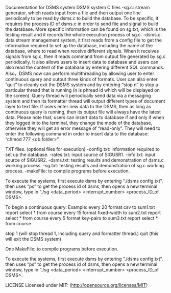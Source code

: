 Documentation for DSMS system
DSMS system
C files
-sg.c: stream generator, which reads input from a file and then output one line periodically to be read by dsms.c to build the database. To be specific, it requires the process ID of dsms.c in order to send file and signal to build the database. More specific information can be found on sg.txt, which is the testing result and it records the whole execution process of sg.c.
-dsms.c: data stream management system, it first reads from a config file to get the information required to set up the database, including the name of the database, where to read when receive different signals. When it receives signals from sg.c, then it reads command from output file generated by sg.c periodically. It also allows users to insert data to database and users can also read the content of the database by entering different SQL commands. Also，DSMS now can perform multithreading by allowing user to enter continuous query and output three kinds of formats. User can also enter “quit” to cleanly exit the DSMS system and by entering “stop n” to stop a particular thread that is running (n is phread id which will be displayed on the screen). Query thread will periodically send data via a messaging system and then its formatter thread will output different types of document layer to text file. If users enter new data to the DSMS, then as long as continuous query is running, then its output file will always have the latest data. Please note that, users can insert data to database if and only if when they logged in to the terminal, they change the mode of the database, otherwise they will get an error message of “read-only”. They will need to enter the following command in order to insert data to the database: “chmod 777 <db.folder>”.
	
TXT files. (optional files for execution)
-config.txt: information required to set up the database.
-rates.txt: input source of SIGUSR1.
-info.txt: input source of SIGUSR2.
-dsms.txt: testing results and demonstration of dsms.c working process.
-sg.txt: testing results and demonstration of sg.c working process.
-makeFile: to compile programs before execution.

To execute the systems, first execute dsms by entering “./dsms config.txt”, then uses “ps” to get the process id of dsms, then opens a new terminal window, type in “./sg <inputFile> <data_period> <outputFile> <interrupt_number> <process_ID_of DSMS>.

To begin a continuous query:
Example: 
every 20 format csv to sum1.txt report select * from course
every 15 format fixed-width to sum2.txt report select * from course
every 5 format key-pairs to sum3.txt report select * from course

stop 1 (will stop thread 1, including query and formatter thread.)
quit (this will exit the DSMS system)


One MakeFile: to compile programs before execution.

To execute the systems, first execute dsms by entering “./dsms config.txt”, then uses “ps” to get the process 
  id of dsms, then opens a new terminal window, 
  type in “./sg <inputFile> <data_period> <outputFile> <interrupt_number> <process_ID_of DSMS>.
  
LICENSE
Licensed under MIT: (http://opensource.org/licenses/MIT)
